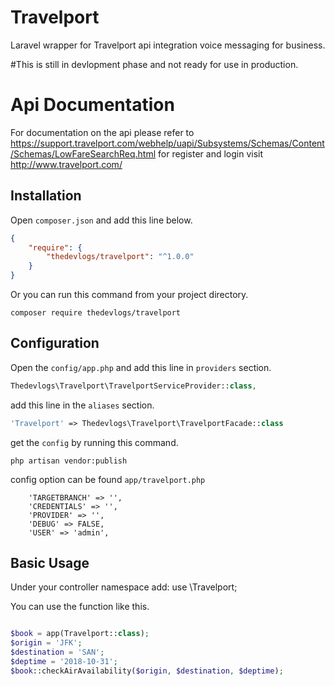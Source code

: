 # Travelport 
Laravel wrapper for Travelport api integration voice messaging for business.

#This is still in devlopment phase and not ready for use in production.

# Api Documentation
For documentation on the api please refer to https://support.travelport.com/webhelp/uapi/Subsystems/Schemas/Content/Schemas/LowFareSearchReq.html
for register and login visit http://www.travelport.com/

## Installation

Open `composer.json` and add this line below.

```json
{
    "require": {
        "thedevlogs/travelport": "^1.0.0"
    }
}
```

Or you can run this command from your project directory.

```console
composer require thedevlogs/travelport
```

## Configuration

Open the `config/app.php` and add this line in `providers` section.

```php
Thedevlogs\Travelport\TravelportServiceProvider::class,
```

add this line in the `aliases` section.

```php
'Travelport' => Thedevlogs\Travelport\TravelportFacade::class

```

get the `config` by running this command.

```console
php artisan vendor:publish
```

config option can be found `app/travelport.php`

```
    'TARGETBRANCH' => '',
    'CREDENTIALS' => '',
    'PROVIDER' => '',
    'DEBUG' => FALSE,
    'USER' => 'admin',
```

## Basic Usage

Under your controller namespace add:
use \Travelport;

You can use the function like this.

```php

$book = app(Travelport::class);
$origin = 'JFK';
$destination = 'SAN';
$deptime = '2018-10-31';
$book::checkAirAvailability($origin, $destination, $deptime);
                               
                         
                                                                     


```